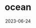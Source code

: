 ---
title: "ocean"
cc-type: hashtag
date: 2023-06-24
hashtag: ocean
related:
  - lake
  - river
tags:
  - geography
  - water
---